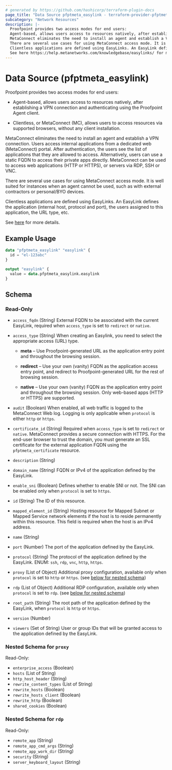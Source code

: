 ```yaml
---
# generated by https://github.com/hashicorp/terraform-plugin-docs
page_title: "Data Source pfptmeta_easylink - terraform-provider-pfptmeta"
subcategory: "Network Resources"
description: |-
  Proofpoint provides two access modes for end users:
  Agent-based, allows users access to resources natively, after establishing a VPN connection and authenticating using the Proofpoint Agent client.Clientless, or MetaConnect (MC), allows users to access resources via supported browsers, without any client installation.
  MetaConnect eliminates the need to install an agent and establish a VPN connection. Users access internal applications from a dedicated web (MetaConnect) portal. After authentication, the users see the list of applications that they are allowed to access. Alternatively, users can use a static FQDN to access their private apps directly. MetaConnect can be used to access web applications (HTTP or HTTPS), or servers via RDP, SSH or VNC.
  There are several use cases for using MetaConnect access mode. It is well suited for instances when an agent cannot be used, such as with external contractors or personal/BYO devices.
  Clientless applications are defined using EasyLinks. An EasyLink defines the application (internal host, protocol and port), the users assigned to this application, the URL type, etc.
  See here https://help.metanetworks.com/knowledgebase/easylinks/ for more details.
---
```


# Data Source (pfptmeta_easylink)

Proofpoint provides two access modes for end users:

- Agent-based, allows users access to resources natively, after establishing a VPN connection and authenticating using the Proofpoint Agent client.

- Clientless, or MetaConnect (MC), allows users to access resources via supported browsers, without any client installation.

MetaConnect eliminates the need to install an agent and establish a VPN connection. Users access internal applications from a dedicated web (MetaConnect) portal. After authentication, the users see the list of applications that they are allowed to access. Alternatively, users can use a static FQDN to access their private apps directly. MetaConnect can be used to access web applications (HTTP or HTTPS), or servers via RDP, SSH or VNC.

There are several use cases for using MetaConnect access mode. It is well suited for instances when an agent cannot be used, such as with external contractors or personal/BYO devices.

Clientless applications are defined using EasyLinks. An EasyLink defines the application (internal host, protocol and port), the users assigned to this application, the URL type, etc.

See [here](https://help.metanetworks.com/knowledgebase/easylinks/) for more details.

## Example Usage

```terraform
data "pfptmeta_easylink" "easylink" {
  id = "el-123abc"
}

output "easylink" {
  value = data.pfptmeta_easylink.easylink
}
```

<!-- schema generated by tfplugindocs -->
## Schema

### Read-Only

- `access_fqdn` (String) External FQDN to be associated with the current EasyLink, required when `access_type` is set to `redirect` or `native`.
- `access_type` (String) When creating an Easylink, you need to select the appropriate access (URL) type.

	- **meta** – Use Proofpoint-generated URL as the application entry point and throughout the browsing session.

	- **redirect** – Use your own (vanity) FQDN as the application access entry point, and redirect to Proofpoint-generated URL for the rest of browsing session.

	- **native** – Use your own (vanity) FQDN as the application entry point and throughout the browsing session. Only web-based apps (HTTP or HTTPS) are supported.
- `audit` (Boolean) When enabled, all web traffic is logged to the MetaConnect Web log. Logging is only applicable when `protocol` is either `http` or `https`.
- `certificate_id` (String) Required when `access_type` is set to `redirect` or `native`. MetaConnect provides a secure connection with HTTPS. For the end-user browser to trust the domain, you must generate an SSL certificate for the external application FQDN using the `pfptmeta_certificate` resource.
- `description` (String)
- `domain_name` (String) FQDN or IPv4 of the application defined by the EasyLink.
- `enable_sni` (Boolean) Defines whether to enable SNI or not. The SNI can be enabled only when `protocol` is set to `https`.
- `id` (String) The ID of this resource.
- `mapped_element_id` (String) Hosting resource for Mapped Subnet or Mapped Service network elements if the host is to reside permanently within this resource. This field is required when the host is an IPv4 address.
- `name` (String)
- `port` (Number) The port of the application defined by the EasyLink.
- `protocol` (String) The protocol of the application defined by the EasyLink. ENUM: `ssh`, `rdp`, `vnc`, `http`, `https`.
- `proxy` (List of Object) Additional proxy configuration, available only when `protocol` is set to `http` or `https`. (see [below for nested schema](#nestedatt--proxy))
- `rdp` (List of Object) Additional RDP configuration, available only when `protocol` is set to `rdp`. (see [below for nested schema](#nestedatt--rdp))
- `root_path` (String) The root path of the application defined by the EasyLink, when `protocol` is `http` or `https`.
- `version` (Number)
- `viewers` (Set of String) User or group IDs that will be granted access to the application defined by the EasyLink.

<a id="nestedatt--proxy"></a>
### Nested Schema for `proxy`

Read-Only:

- `enterprise_access` (Boolean)
- `hosts` (List of String)
- `http_host_header` (String)
- `rewrite_content_types` (List of String)
- `rewrite_hosts` (Boolean)
- `rewrite_hosts_client` (Boolean)
- `rewrite_http` (Boolean)
- `shared_cookies` (Boolean)


<a id="nestedatt--rdp"></a>
### Nested Schema for `rdp`

Read-Only:

- `remote_app` (String)
- `remote_app_cmd_args` (String)
- `remote_app_work_dir` (String)
- `security` (String)
- `server_keyboard_layout` (String)
